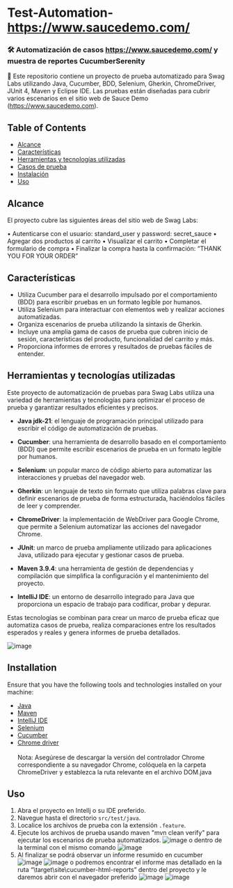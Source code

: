 # Test-Automation-https://www.saucedemo.com/
### 🛠  Automatización de casos https://www.saucedemo.com/ y muestra de reportes CucumberSerenity

📢 
Este repositorio contiene un proyecto de prueba automatizado para Swag Labs utilizando Java, Cucumber, BDD, Selenium, Gherkin, ChromeDriver, JUnit 4, Maven y Eclipse IDE. Las pruebas están diseñadas para cubrir varios escenarios en el sitio web de Sauce Demo (https://www.saucedemo.com).
## Table of Contents


- [Alcance](#Alcance)
- [Características](#Características)
- [Herramientas y tecnologías utilizadas](#Herramientas-y-tecnologías-utilizadas)
- [Casos de prueba](#Casos-de-prueba)
- [Instalación](#Instalación)
- [Uso](#Uso)

## Alcance

El proyecto cubre las siguientes áreas del sitio web de Swag Labs:

• Autenticarse con el usuario: standard_user y password: secret_sauce
• Agregar dos productos al carrito
• Visualizar el carrito • Completar el formulario de compra
• Finalizar la compra hasta la confirmación: “THANK YOU FOR YOUR ORDER”

## Características

- Utiliza Cucumber para el desarrollo impulsado por el comportamiento (BDD) para escribir pruebas en un formato legible por humanos.
- Utiliza Selenium para interactuar con elementos web y realizar acciones automatizadas.
- Organiza escenarios de prueba utilizando la sintaxis de Gherkin.
- Incluye una amplia gama de casos de prueba que cubren inicio de sesión, características del producto, funcionalidad del carrito y más.
- Proporciona informes de errores y resultados de pruebas fáciles de entender.


## Herramientas y tecnologías utilizadas

Este proyecto de automatización de pruebas para Swag Labs utiliza una variedad de herramientas y tecnologías para optimizar el proceso de prueba y garantizar resultados eficientes y precisos.

- **Java jdk-21**: el lenguaje de programación principal utilizado para escribir el código de automatización de pruebas.

- **Cucumber**: una herramienta de desarrollo basado en el comportamiento (BDD) que permite escribir escenarios de prueba en un formato legible por humanos.

- **Selenium**: un popular marco de código abierto para automatizar las interacciones y pruebas del navegador web.

- **Gherkin**: un lenguaje de texto sin formato que utiliza palabras clave para definir escenarios de prueba de forma estructurada, haciéndolos fáciles de leer y comprender.

- **ChromeDriver**: la implementación de WebDriver para Google Chrome, que permite a Selenium automatizar las acciones del navegador Chrome.

- **JUnit**: un marco de prueba ampliamente utilizado para aplicaciones Java, utilizado para ejecutar y gestionar casos de prueba.

- **Maven 3.9.4**: una herramienta de gestión de dependencias y compilación que simplifica la configuración y el mantenimiento del proyecto.

- **IntelliJ IDE**: un entorno de desarrollo integrado para Java que proporciona un espacio de trabajo para codificar, probar y depurar.

Estas tecnologías se combinan para crear un marco de prueba eficaz que automatiza casos de prueba, realiza comparaciones entre los resultados esperados y reales y genera informes de prueba detallados.

![image](https://github.com/ttbr101081/saucedemoE2E/assets/79415192/3009a305-d0ac-4415-b894-128cb11e597c)


## Installation

Ensure that you have the following tools and technologies installed on your machine:

- [Java](https://www.java.com/en/download/)
- [Maven](https://maven.apache.org/install.html)
- [IntelliJ IDE](https://www.jetbrains.com/idea/download/other.html)
- [Selenium](https://www.selenium.dev/downloads/) 
- [Cucumber](https://cucumber.io/)
- [Chrome driver](https://chromedriver.chromium.org)
  <br><br>Nota: Asegúrese de descargar la versión del controlador Chrome correspondiente a su navegador Chrome, colóquela en la carpeta ChromeDriver y establezca la ruta relevante en el archivo DOM.java

## Uso

1. Abra el proyecto en Intellj o su IDE preferido.
2. Navegue hasta el directorio `src/test/java`.
3. Localice los archivos de prueba con la extensión `.feature`.
4. Ejecute los archivos de prueba usando maven "mvn clean verify" para ejecutar los escenarios de prueba automatizados.
![image](https://github.com/ttbr101081/saucedemoE2E/assets/79415192/0870b109-407c-4174-9e45-b5d20f2c9c5d)
o dentro de la terminal con el mismo comando 
![image](https://github.com/ttbr101081/saucedemoE2E/assets/79415192/94e08986-a805-45c6-b11a-b84fd74542e8)
5. Al finalizar se podrá observar un informe resumido en cucumber  
![image](https://github.com/ttbr101081/saucedemoE2E/assets/79415192/b67c10cc-bd55-43ec-9748-7d633ab09a1f)
![image](https://github.com/ttbr101081/saucedemoE2E/assets/79415192/f81afd11-b2bf-439e-9f06-cbaedbb507ba)
o podremos encontrar el informe mas detallado en la ruta “\target\site\cucumber-html-reports” dentro del proyecto y le daremos abrir con el navegador preferido
![image](https://github.com/ttbr101081/saucedemoE2E/assets/79415192/34a38eb6-1433-4a21-b38a-89a0037a63eb)
![image](https://github.com/ttbr101081/saucedemoE2E/assets/79415192/1ed4318d-0065-4c1e-a7d2-407cc0465b08)




